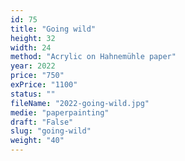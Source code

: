 ```yaml
---
id: 75
title: "Going wild"
height: 32
width: 24
method: "Acrylic on Hahnemühle paper"
year: 2022
price: "750"
exPrice: "1100"
status: ""
fileName: "2022-going-wild.jpg"
medie: "paperpainting"
draft: "False"
slug: "going-wild"
weight: "40"
---
```

